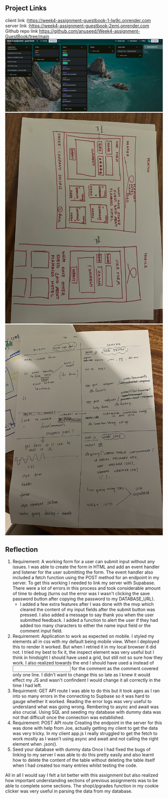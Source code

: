 ## Project Links

client link :https://week4-assignment-guestbook-1-lw9c.onrender.com
server link :https://week4-assignment-guestbook-2emj.onrender.com
Github repo link https://github.com/anuseed/Week4-assignment-GuestBook/tree/main
![Trello Board](/client/public/Screenshot%202024-09-21%20at%2021.01.02.png)
![Wireframe](/client/public/wireframe.jpg)
![Project Planning](/client/public/rough%20planning.jpg)

## Reflection

1. Requirement: A working form for a user can submit input without any issues.
   I was able to create the form in HTML and add an event handler and listener for the user submitting the form. The event handler also included a fetch function using the POST method for an endpoint in my server. To get this working I needed to link my server with Supabase. There were a lot of errors in this process and took considerable amount of time to debug (turns out the error was I wasn't clicking the save password button after copying the password to my DATABASE_URL).
   - I added a few extra features after I was done with the mvp which cleared the content of my input fields after the submit button was pressed. I also added a message to say thank you when the user submitted feedback. I added a function to alert the user if they had added too many characters to either the name input field or the comment input field.
2. Requirement: Application to work as expected on mobile.
   I styled my elements all in css with my default being mobile view. When I deployed this to render it worked. But when I retried it in my local browser it did not. I tried my best to fix it, the inspect element was very useful but I think in hindsight I should have used a grid, but still not so sure how they work. I also realized towards the end I should have used a <text area> instead of <input> for the comment as the comment covered only one line. I didn't want to change this so late as I knew it would effect my JS and wasn't confindent I would change it all correctly in the time I had left.
3. Requirment: GET API route
   I was able to do this but it took ages as I ran into so many errors in the connecting to Supbase so it was hard to gauge whether it worked. Reading the error logs was very useful to understand what was going wrong. Rembering to async and await was also crucial. Using SQL and seeding my database with dummy data was not that difficult once the connection was established.
4. Requirement: POST API route
   Creating the endpoint in the server for this was done with help from Joe, actually getting my client to get the data was very tricky. In my client app.js I really struggled to get the fetch to work mostly as I wasn't using async and await and not calling the right element when .json().
5. Seed your database with dummy data
   Once I had fixed the bugs of linking to my server I was able to do this pretty easily and also learnt how to delete the content of the table without deleting the table itself when I had created too many entries whilst testing the code.

All in all I would say I felt a lot better with this assignment but also realized how important understanding sections of previous assignments was to be able to complete some sections. The shopUpgrades function in my cookie clicker was very useful in parsing the data from my database.
